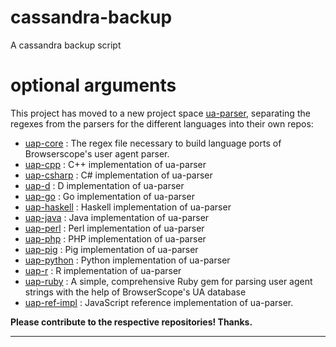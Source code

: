 # cassandra-backup
A cassandra backup script

# optional arguments

This project has moved to a new project space [ua-parser](https://github.com/ua-parser), separating the regexes from the parsers for the different languages into their own repos:

* [uap-core](https://github.com/ua-parser/uap-core) : The regex file necessary to build language ports of Browserscope's user agent parser.
* [uap-cpp](https://github.com/ua-parser/uap-cpp) : C++ implementation of ua-parser
* [uap-csharp](https://github.com/ua-parser/uap-csharp) : C# implementation of ua-parser
* [uap-d](https://github.com/ua-parser/uap-d) : D implementation of ua-parser
* [uap-go](https://github.com/ua-parser/uap-go) : Go implementation of ua-parser
* [uap-haskell](https://github.com/ua-parser/uap-haskell) : Haskell implementation of ua-parser
* [uap-java](https://github.com/ua-parser/uap-java) : Java implementation of ua-parser
* [uap-perl](https://github.com/ua-parser/uap-perl) : Perl implementation of ua-parser
* [uap-php](https://github.com/ua-parser/uap-php) : PHP implementation of ua-parser
* [uap-pig](https://github.com/ua-parser/uap-pig) : Pig implementation of ua-parser
* [uap-python](https://github.com/ua-parser/uap-python) : Python implementation of ua-parser
* [uap-r](https://github.com/ua-parser/uap-r) : R implementation of ua-parser
* [uap-ruby](https://github.com/ua-parser/uap-ruby) : A simple, comprehensive Ruby gem for parsing user agent strings with the help of BrowserScope's UA database
* [uap-ref-impl](https://github.com/ua-parser/uap-ref-impl) : JavaScript reference implementation of ua-parser.

**Please contribute to the respective repositories! Thanks.**

----

[1]: http://nodejs.org

